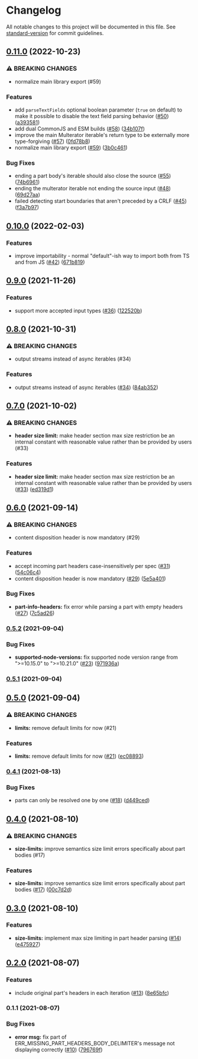 # Changelog

All notable changes to this project will be documented in this file. See [standard-version](https://github.com/conventional-changelog/standard-version) for commit guidelines.

## [0.11.0](https://github.com/shtaif/multerator/compare/v0.10.0...v0.11.0) (2022-10-23)


### ⚠ BREAKING CHANGES

* normalize main library export (#59)

### Features

* add `parseTextFields` optional boolean parameter (`true` on default) to make it possible to disable the text field parsing behavior ([#50](https://github.com/shtaif/multerator/issues/50)) ([a393581](https://github.com/shtaif/multerator/commit/a39358140b3c3de624ddebda330a732b7290cd54))
* add dual CommonJS and ESM builds ([#58](https://github.com/shtaif/multerator/issues/58)) ([34b107f](https://github.com/shtaif/multerator/commit/34b107faec06bdb036c63a3f5f303b6dd12814c6))
* improve the main Multerator iterable's return type to be externally more type-forgiving ([#57](https://github.com/shtaif/multerator/issues/57)) ([0fd78b8](https://github.com/shtaif/multerator/commit/0fd78b83cabacd799fa9e0bdd4975c9bf19bbfa7))
* normalize main library export ([#59](https://github.com/shtaif/multerator/issues/59)) ([3b0c461](https://github.com/shtaif/multerator/commit/3b0c461ba1734595e6ca8dc68baa528a8b32341b))


### Bug Fixes

* ending a part body's iterable should also close the source ([#55](https://github.com/shtaif/multerator/issues/55)) ([74b6961](https://github.com/shtaif/multerator/commit/74b69615406045b0b5f87b2556454077fa33a7e3))
* ending the multerator iterable not ending the source input ([#48](https://github.com/shtaif/multerator/issues/48)) ([69d27aa](https://github.com/shtaif/multerator/commit/69d27aa3215e0174ae0cffc96fe57a5650ac0878))
* failed detecting start boundaries that aren't preceded by a CRLF ([#45](https://github.com/shtaif/multerator/issues/45)) ([f3a7b97](https://github.com/shtaif/multerator/commit/f3a7b97f35350c6dbfea15f63dbd2c77083367cb))

## [0.10.0](https://github.com/shtaif/multerator/compare/v0.9.0...v0.10.0) (2022-02-03)


### Features

* improve importability - normal "default"-ish way to import both from TS and from JS  ([#42](https://github.com/shtaif/multerator/issues/42)) ([671b819](https://github.com/shtaif/multerator/commit/671b8191733b7488c706ced35672eb40fb856148))

## [0.9.0](https://github.com/shtaif/multerator/compare/v0.8.0...v0.9.0) (2021-11-26)


### Features

* support more accepted input types ([#36](https://github.com/shtaif/multerator/issues/36)) ([122520b](https://github.com/shtaif/multerator/commit/122520bfbbc834a2965e7d47d543db6d4267b3d6))

## [0.8.0](https://github.com/shtaif/multerator/compare/v0.7.0...v0.8.0) (2021-10-31)


### ⚠ BREAKING CHANGES

* output streams instead of async iterables (#34)

### Features

* output streams instead of async iterables ([#34](https://github.com/shtaif/multerator/issues/34)) ([84ab352](https://github.com/shtaif/multerator/commit/84ab3520f8120ab3754906283dacc65a979e1b6c))

## [0.7.0](https://github.com/shtaif/multerator/compare/v0.6.0...v0.7.0) (2021-10-02)


### ⚠ BREAKING CHANGES

* **header size limit:** make header section max size restriction be an internal constant with reasonable value rather than be provided by users (#33)

### Features

* **header size limit:** make header section max size restriction be an internal constant with reasonable value rather than be provided by users ([#33](https://github.com/shtaif/multerator/issues/33)) ([ed319d1](https://github.com/shtaif/multerator/commit/ed319d14c072f8384c1a643d3b42848383ea889f))

## [0.6.0](https://github.com/shtaif/multerator/compare/v0.5.2...v0.6.0) (2021-09-14)


### ⚠ BREAKING CHANGES

* content disposition header is now mandatory (#29)

### Features

* accept incoming part headers case-insensitively per spec ([#31](https://github.com/shtaif/multerator/issues/31)) ([54c06c4](https://github.com/shtaif/multerator/commit/54c06c4fa0a5c57c3da6fc27a040cf504c7c7216))
* content disposition header is now mandatory ([#29](https://github.com/shtaif/multerator/issues/29)) ([5e5a401](https://github.com/shtaif/multerator/commit/5e5a4012c43e65fe240528ed31688d12509550c0))


### Bug Fixes

* **part-info-headers:** fix error while parsing a part with empty headers ([#27](https://github.com/shtaif/multerator/issues/27)) ([7c5ad26](https://github.com/shtaif/multerator/commit/7c5ad26f70607da41f3cda8e4223ca61f6dd7b31))

### [0.5.2](https://github.com/shtaif/multerator/compare/v0.5.1...v0.5.2) (2021-09-04)


### Bug Fixes

* **supported-node-versions:** fix supported node version range from ">=10.15.0" to ">=10.21.0" ([#23](https://github.com/shtaif/multerator/issues/23)) ([971936a](https://github.com/shtaif/multerator/commit/971936a3da298c86f2b506213afc0e5b6b16838f))

### [0.5.1](https://github.com/shtaif/multerator/compare/v0.5.0...v0.5.1) (2021-09-04)

## [0.5.0](https://github.com/shtaif/multerator/compare/v0.4.1...v0.5.0) (2021-09-04)


### ⚠ BREAKING CHANGES

* **limits:** remove default limits for now (#21)

### Features

* **limits:** remove default limits for now ([#21](https://github.com/shtaif/multerator/issues/21)) ([ec08893](https://github.com/shtaif/multerator/commit/ec08893ce5cfa5de7fbb999006d6bbfc55bf6fac))

### [0.4.1](https://github.com/shtaif/multerator/compare/v0.4.0...v0.4.1) (2021-08-13)


### Bug Fixes

* parts can only be resolved one by one ([#18](https://github.com/shtaif/multerator/issues/18)) ([d449ced](https://github.com/shtaif/multerator/commit/d449cedc376354c330433572b6ac24217614bd4a))

## [0.4.0](https://github.com/shtaif/multerator/compare/v0.3.0...v0.4.0) (2021-08-10)


### ⚠ BREAKING CHANGES

* **size-limits:** improve semantics size limit errors specifically about part bodies (#17)

### Features

* **size-limits:** improve semantics size limit errors specifically about part bodies ([#17](https://github.com/shtaif/multerator/issues/17)) ([00c7d2d](https://github.com/shtaif/multerator/commit/00c7d2d26ae2ede006c3cd96d9fc6a3dd6840784))

## [0.3.0](https://github.com/shtaif/multerator/compare/v0.2.0...v0.3.0) (2021-08-10)


### Features

* **size-limits:** implement max size limiting in part header parsing ([#14](https://github.com/shtaif/multerator/issues/14)) ([e475927](https://github.com/shtaif/multerator/commit/e47592714c2bf111d58b7d67bc364b7dc6ef7444))

## [0.2.0](https://github.com/shtaif/multerator/compare/v0.1.1...v0.2.0) (2021-08-07)


### Features

* include original part's headers in each iteration ([#13](https://github.com/shtaif/multerator/issues/13)) ([8e65bfc](https://github.com/shtaif/multerator/commit/8e65bfc63dcb717533f1ecc725772b65bf778340))

### 0.1.1 (2021-08-07)


### Bug Fixes

* **error msg:** fix part of ERR_MISSING_PART_HEADERS_BODY_DELIMITER's message not displaying correctly ([#10](https://github.com/shtaif/multerator/issues/10)) ([796769f](https://github.com/shtaif/multerator/commit/796769f6046574bc1d443399f0110c524b69274a))
